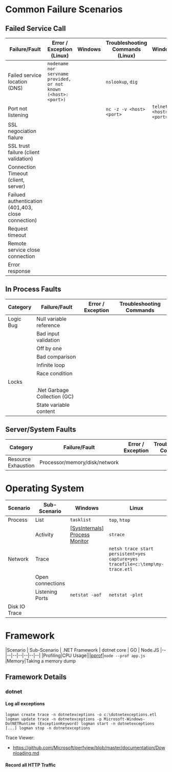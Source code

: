 # Common Failure Scenarios

## Failed Service Call

|Failure/Fault| Error / Exception (Linux) |Windows|Troubleshooting Commands (Linux)|Windows|
|--|--|--|--|--|
|Failed service location (DNS)|`nodename nor servname provided, or not known (<host>:<port>)`||`nslookup`, `dig`
|Port not listening|||`nc -z -v <host> <port>` |`telnet <host> <port>`
|SSL negociation fialure
|SSL trust failure (client validation)
|Connection Timeout (client, server)
|Failued authentication (401,403, close connection)
|Request timeout
|Remote service close connection
|Error response

## In Process Faults

|Category|Failure/Fault|Error / Exception|Troubleshooting Commands
|--|--|--|--|
|Logic Bug|Null variable reference|
||Bad input validation
||Off by one
||Bad comparison
||Infinite loop
||Race condition
|Locks
||.Net Garbage Collection (GC)
||State variable content

## Server/System Faults

|Category|Failure/Fault|Error / Exception|Troubleshooting Commands
|--|--|--|--|
|Resource Exhaustion|Processor/memory/disk/network

# Operating System

|Scenario | Sub-Scenario | Windows | Linux
|--|--|--|--|
|Process|List|`tasklist`|`top`, `htop`|
||Activity|[[SysInternals] Process Monitor](https://docs.microsoft.com/en-us/sysinternals/downloads/procmon)|`strace`
|Network|Trace||`netsh trace start persistent=yes capture=yes tracefile=c:\temp\my-trace.etl`|`tcpdump`
||Open connections|
||Listening Ports|`netstat -aof `|`netstat -plnt` 
|Disk IO Trace

# Framework 

|Scenario | Sub-Scenario | .NET Framework | dotnet core | GO | Node.JS
|--|--|--|--|--|--|--|
|Profiling|CPU Usage|||[pprof](https://golang.org/pkg/net/http/pprof/)|`node --prof app.js`
|Memory|Taking a memory dump

## Framework Details

### dotnet

#### Log all exceptions

`logman create trace -n dotnetexceptions -o c:\dotnetexceptions.etl
logman update trace -n dotnetexceptions -p Microsoft-Windows-DotNETRuntime (ExceptionKeyword)
logman start -n dotnetexceptions
  [...]
logman stop -n dotnetexceptions`

Trace Viewer:
-  https://github.com/Microsoft/perfview/blob/master/documentation/Downloading.md

#### Record all HTTP Traffic

<pre>
<?xml version="1.0" encoding="utf-8" ?>
<configuration>
    <system.diagnostics>
        <trace autoflush="true" />
        <sources>
            <source name="System.Net" maxdatasize="1024">
                <listeners>
                    <add name="MyTraceFile"/>
                    <add name="MyConsole"/>
                </listeners>
            </source>
        </sources>
        <sharedListeners>
            <add
              name="MyTraceFile"
              type="System.Diagnostics.TextWriterTraceListener"
              initializeData="System.Net.trace.log"
                />
            <add name="MyConsole" type="System.Diagnostics.ConsoleTraceListener" />
        </sharedListeners>
        <switches>
            <add name="System.Net" value="Information" />
            <!-- <add name="System.Net" value="Verbose" />-->
        </switches>
    </system.diagnostics>
</configuration>
</pre>
